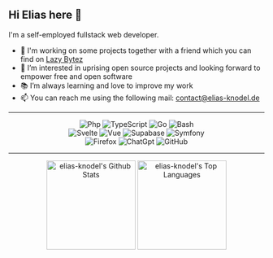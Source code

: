 ## Hi Elias here 👋

I'm a self-employed fullstack web developer.

- 🌱 I'm working on some projects together with a friend which you can find on [Lazy Bytez](https://github.com/lazybytez)
- 💫 I’m interested in uprising open source projects and looking forward to empower free and open software
- 📚 I’m always learning and love to improve my work
- 📫 You can reach me using the following mail: [contact@elias-knodel.de](mailto://contact@elias-knodel.de)

-----
<p align="center">
  <img alt="Php" src="https://img.shields.io/badge/php-%23777BB4.svg?style=for-the-badge&logo=php&logoColor=white">
  <img alt="TypeScript" src="https://img.shields.io/badge/typescript-%23007ACC.svg?style=for-the-badge&logo=typescript&logoColor=white">
  <img alt="Go" src="https://img.shields.io/badge/go-%2300ADD8.svg?style=for-the-badge&logo=go&logoColor=white">
  <img alt="Bash" src="https://img.shields.io/badge/shell_script-%23121011.svg?style=for-the-badge&logo=gnu-bash&logoColor=white">
  <br>
  <img alt="Svelte" src="https://img.shields.io/badge/svelte-%23f1413d.svg?style=for-the-badge&logo=svelte&logoColor=white">
  <img alt="Vue" src="https://img.shields.io/badge/vuejs-%2335495e.svg?style=for-the-badge&logo=vuedotjs&logoColor=%234FC08D">
  <img alt="Supabase" src="https://img.shields.io/badge/Supabase-3ECF8E?style=for-the-badge&logo=supabase&logoColor=white">
  <img alt="Symfony" src="https://img.shields.io/badge/symfony-%23000000.svg?style=for-the-badge&logo=symfony&logoColor=white">
  <br>
  <img alt="Firefox" src="https://img.shields.io/badge/Firefox-FF7139?style=for-the-badge&logo=Firefox-Browser&logoColor=white">
  <img alt="ChatGpt" src="https://img.shields.io/badge/chatGPT-74aa9c?style=for-the-badge&logo=openai&logoColor=white">
  <img alt="GitHub" src="https://img.shields.io/badge/github-%23121011.svg?style=for-the-badge&logo=github&logoColor=white">
</p>

-----
<p align="center">
<a href="https://github.com/anuraghazra/github-readme-stats"><img alt="elias-knodel's Github Stats" src="https://github-readme-stats.vercel.app/api?username=elias-knodel&show_icons=true&count_private=true&theme=tokyonight&hide_border=true" height="175px"/></a>
  <a href="https://github.com/anuraghazra/github-readme-stats"><img alt="elias-knodel's Top Languages" src="https://github-readme-stats.vercel.app/api/top-langs/?username=elias-knodel&langs_count=8&layout=compact&theme=tokyonight&hide_border=true" height="175x" /></a>
</p>
